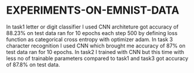 # EXPERIMENTS-ON-EMNIST-DATA
In task1 letter or digit classifier I used CNN architeture got accuracy of  88.23% on test data ran for 10 epochs each step 500
 by defining loss function as categorical cross entropy with optimizer adam.
In task 3 character recognition I used CNN which brought me accuracy of 87% on test data ran for 10 epochs.
In task2 I trained with CNN but this time with less no of trainable parameters compared to task1 and task3 got accuracy of 87.8% on test data.
